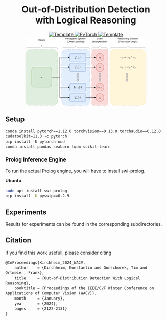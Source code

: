 
<div align="center">
<h1>Out-of-Distribution Detection <br> with Logical Reasoning</h1>

<a href="https://openaccess.thecvf.com/content/WACV2024/html/Kirchheim_Out-of-Distribution_Detection_With_Logical_Reasoning_WACV_2024_paper.html">
    <img alt="Template" src="https://img.shields.io/badge/Paper-WACV-0693e3?style=for-the-badge">
</a>

<a href="https://pytorch.org/get-started/locally/">
    <img alt="PyTorch" src="https://img.shields.io/badge/PyTorch-ee4c2c?logo=pytorch&logoColor=white&style=for-the-badge">
</a>
<a href="https://github.com/kkirchheim/pytorch-ood">
    <img alt="Template" src="https://img.shields.io/badge/-PyTorch--OOD-017F2F?style=for-the-badge&logo=github&labelColor=gray">
</a>


<img width=75% src="img/architecture.png" style="display: block;  margin-left: auto; margin-right: auto;"/>

</div>


## Setup


```
conda install pytorch==1.12.0 torchvision==0.13.0 torchaudio==0.12.0 cudatoolkit=11.3 -c pytorch
pip install -U pytorch-ood
conda install pandas seaborn tqdm scikit-learn
```

### Prolog Inference Engine

To run the actual Prolog engine, you will have to install swi-prolog.

**Ubuntu**

```sh
sudo apt install swi-prolog
pip install -U pyswip==0.2.9
```

## Experiments

Results for experiments can be found in the corresponding subdirectories.

## Citation 

If you find this work usefull, please consider citing 
```
@InProceedings{Kirchheim_2024_WACV,
    author    = {Kirchheim, Konstantin and Gonschorek, Tim and Ortmeier, Frank},
    title     = {Out-of-Distribution Detection With Logical Reasoning},
    booktitle = {Proceedings of the IEEE/CVF Winter Conference on Applications of Computer Vision (WACV)},
    month     = {January},
    year      = {2024},
    pages     = {2122-2131}
}
```
